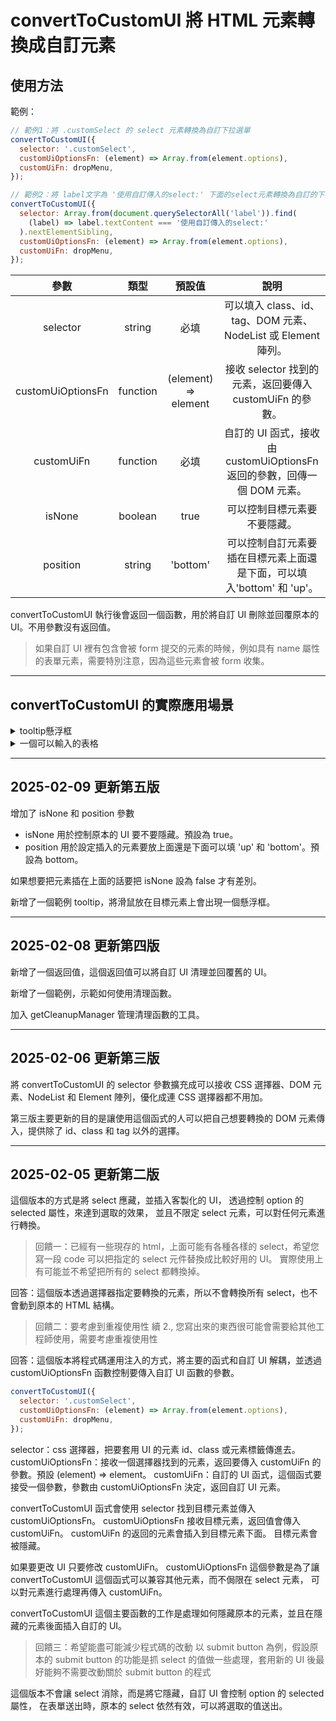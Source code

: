# convertToCustomUI 將 HTML 元素轉換成自訂元素

## 使用方法

範例：

```js
// 範例1：將 .customSelect 的 select 元素轉換為自訂下拉選單
convertToCustomUI({
  selector: '.customSelect',
  customUiOptionsFn: (element) => Array.from(element.options),
  customUiFn: dropMenu,
});

// 範例2：將 label文字為 '使用自訂傳入的select:' 下面的select元素轉換為自訂的下拉選單
convertToCustomUI({
  selector: Array.from(document.querySelectorAll('label')).find(
    (label) => label.textContent === '使用自訂傳入的select:'
  ).nextElementSibling,
  customUiOptionsFn: (element) => Array.from(element.options),
  customUiFn: dropMenu,
});
```

|       參數        |   類型   |        預設值        |                                   說明                                   |
| :---------------: | :------: | :------------------: | :----------------------------------------------------------------------: |
|     selector      |  string  |         必填         |      可以填入 class、id、tag、DOM 元素、NodeList 或 Element 陣列。       |
| customUiOptionsFn | function | (element) => element |         接收 selector 找到的元素，返回要傳入 customUiFn 的參數。         |
|    customUiFn     | function |         必填         | 自訂的 UI 函式，接收由 customUiOptionsFn 返回的參數，回傳一個 DOM 元素。 |
|      isNone       | boolean  |         true         |                       可以控制目標元素要不要隱藏。                       |
|     position      |  string  |       'bottom'       |  可以控制自訂元素要插在目標元素上面還是下面，可以填入'bottom' 和 'up'。  |

convertToCustomUI 執行後會返回一個函數，用於將自訂 UI 刪除並回覆原本的 UI。不用參數沒有返回值。

> 如果自訂 UI 裡有包含會被 form 提交的元素的時候，例如具有 name 屬性的表單元素，需要特別注意，因為這些元素會被 form 收集。

---

## convertToCustomUI 的實際應用場景

<details>
  <summary>tooltip懸浮框</summary>

2025-02-09 更新第五版，新增了 isNone 和 position 參數，可以控制目標元素要不要隱藏，以及可以設定新的元素要插在上面還是下面。

利用這個特性我們可以將 isNone 設為 false 來不隱藏元素，在新的元素上設定 position: absolute; 這樣可以達到一個懸浮框的效果。

```js
const descriptionCleanupManager = getCleanupManager();

// 測試 使用convertToCustomUI函數
document.addEventListener(
  'mouseenter',
  (event) => {
    // 先確定這是一個我們要的類型
    if (event.target.nodeType !== 1) return;
    // 取得元素裡的 description 屬性
    const target = event.target.closest('[data-description]');
    if (!target) return;
    // 將 isNone 設為 false 不應藏目標元素
    const cleanupFn = convertToCustomUI({
      selector: target,
      customUiFn: (element) => {
        const newNode = document.createElement('div');
        newNode.textContent = element.dataset.description;
        newNode.classList.add('tooltip');
        return newNode;
      },
      isNone: false,
    });
    // 將清理函數放入清理工具裡
    descriptionCleanupManager.fns.push(cleanupFn);
  },
  // 使用捕獲
  true
);
document.addEventListener(
  'mouseleave',
  (event) => {
    if (event.target.nodeType !== 1) return;
    const target = event.target.closest('[data-description]');
    if (!target) return;
    // 滑鼠移開時清理元素
    descriptionCleanupManager.runCleanup();
  },
  true
);
```

</details>

<details>
  <summary>一個可以輸入的表格</summary>
  
 2025-02-08 更新第四版，新增了一個返回值可以用來將UI的狀態回覆，利用這個特性我們可以隨時切換UI。

首先有一個使用很多 div 組成的表格，這個時候使用 convertToCustomUI 函數可以在用戶點擊一個框框的時候將 div 改變為一個 input，當用戶輸入完成之後把數值帶回 div 中，實現一個可以輸入的表格。

```js
// 清理管理器
const getCleanupManager = () => ({
  //清理函式數組
  fns: [],
  //將fns裡的函式執行並清空數組
  runCleanup() {
    this.fns.forEach((fn) => fn());
    this.fns.length = 0;
  },
});

// 使用很多 div 建立一個表格 並使用 convertToCustomUI 函數將點擊到的 div 元素轉換成input
// 先建立一個清理工具
const cleanupManager = getCleanupManager();
document.addEventListener('click', (event) => {
  // 有這個屬性代表是被convertToCustomUI替換過的UI
  // 代表重複點擊同一個元素
  if (event.target.dataset.originalElement) return;

  // 點擊的不是同一個元素的話就清理自訂UI
  cleanupManager.runCleanup();

  // 獲取目標表格
  const gridContainer = document.querySelector('#table');
  // 如果點擊到表格外面就清理自訂UI並就返回
  if (!gridContainer.contains(event.target)) return;

  // 執行 convertToCustomUI 把div轉換成input
  // 返回的函式可以用來清理自訂UI
  const cleanFn = convertToCustomUI({
    // 目標是被點擊的元素
    selector: event.target,
    customUiFn: (element) => {
      const input = document.createElement('input');
      // 將 div 裡的內容給 input
      input.value = element.textContent;
      // 當用戶輸入的時候把值給原本的div
      input.onchange = () => {
        element.textContent = input.value;
      };
      input.classList.add('grid-item');
      return input;
    },
  });
  // 將清除函數給manager
  cleanupManager.fns.push(cleanFn);
});
```

</details>

---

## 2025-02-09 更新第五版

增加了 isNone 和 position 參數

- isNone 用於控制原本的 UI 要不要隱藏。預設為 true。
- position 用於設定插入的元素要放上面還是下面可以填 'up' 和 'bottom'。預設為 bottom。

如果想要把元素插在上面的話要把 isNone 設為 false 才有差別。

新增了一個範例 tooltip，將滑鼠放在目標元素上會出現一個懸浮框。

---

## 2025-02-08 更新第四版

新增了一個返回值，這個返回值可以將自訂 UI 清理並回覆舊的 UI。

新增了一個範例，示範如何使用清理函數。

加入 getCleanupManager 管理清理函數的工具。

---

## 2025-02-06 更新第三版

將 convertToCustomUI 的 selector 參數擴充成可以接收 CSS 選擇器、DOM 元素、NodeList 和 Element 陣列，優化成連 CSS 選擇器都不用加。

第三版主要更新的目的是讓使用這個函式的人可以把自己想要轉換的 DOM 元素傳入，提供除了 id、class 和 tag 以外的選擇。

---

## 2025-02-05 更新第二版

這個版本的方式是將 select 應藏，並插入客製化的 UI，
透過控制 option 的 selected 屬性，來達到選取的效果，
並且不限定 select 元素，可以對任何元素進行轉換。

> 回饋一：已經有一些現存的 html，上面可能有各種各樣的 select，希望您寫一段 code 可以把指定的 select 元件替換成比較好用的 UI。
> 實際使用上有可能並不希望把所有的 select 都轉換掉。

回答：這個版本透過選擇器指定要轉換的元素，所以不會轉換所有 select，也不會動到原本的 HTML 結構。

> 回饋二：要考慮到重複使用性
> 續 2., 您寫出來的東西很可能會需要給其他工程師使用，需要考慮重複使用性

回答：這個版本將程式碼運用注入的方式，將主要的函式和自訂 UI 解耦，並透過 customUiOptionsFn 函數控制要傳入自訂 UI 函數的參數。

```js
convertToCustomUI({
  selector: '.customSelect',
  customUiOptionsFn: (element) => Array.from(element.options),
  customUiFn: dropMenu,
});
```

selector：css 選擇器，把要套用 UI 的元素 id、class 或元素標籤傳進去。
customUiOptionsFn：接收一個選擇器找到的元素，返回要傳入 customUiFn 的參數。預設 (element) => element。
customUiFn：自訂的 UI 函式，這個函式要接受一個參數，參數由 customUiOptionsFn 決定，返回自訂 UI 元素。

convertToCustomUI 函式會使用 selector 找到目標元素並傳入 customUiOptionsFn。
customUiOptionsFn 接收目標元素，返回值會傳入 customUiFn。
customUiFn 的返回的元素會插入到目標元素下面。
目標元素會被隱藏。

如果要更改 UI 只要修改 customUiFn。
customUiOptionsFn 這個參數是為了讓 convertToCustomUI 這個函式可以兼容其他元素，而不侷限在 select 元素，
可以對元素進行處理再傳入 customUiFn。

convertToCustomUI 這個主要函數的工作是處理如何隱藏原本的元素，並且在隱藏的元素後面插入自訂的 UI。

> 回饋三：希望能盡可能減少程式碼的改動
> 以 submit button 為例，假設原本的 submit button 的功能是抓 select 的值做一些處理，套用新的 UI 後最好能夠不需要改動關於 submit button 的程式

這個版本不會讓 select 消除，而是將它隱藏，自訂 UI 會控制 option 的 selected 屬性，
在表單送出時，原本的 select 依然有效，可以將選取的值送出。
